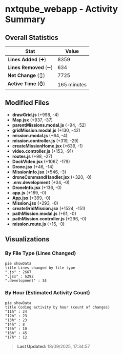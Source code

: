 # nxtqube_webapp - Activity Summary 

## Overall Statistics

| Stat                   | Value                                                             |
| ---------------------- | ----------------------------------------------------------------- |
| **Lines Added** (➕)   | 8359                                          |
| **Lines Removed** (➖) | 634                                        |
| **Net Change** (↕)    | 7725                |
| **Active Time** (⌚)   | 165 minutes |


## Modified Files
- **drawGrid.js** (+998, -4)
- **Map.jsx** (+937, -37)
- **parentMissions.modal.js** (+94, -52)
- **gridMission.modal.js** (+130, -42)
- **mission.modal.js** (+64, -4)
- **mission.controller.js** (+319, -29)
- **createMissionHome.jsx** (+639, -1)
- **video.controller.js** (+153, -91)
- **routes.js** (+98, -27)
- **DockVideo.jsx** (+1067, -179)
- **Drone.jsx** (+46, -14)
- **MissionInfo.jsx** (+546, -3)
- **droneCommandHandler.jsx** (+320, -0)
- **.env.development** (+34, -0)
- **DroneInfo.jsx** (+136, -0)
- **app.js** (+189, -0)
- **App.jsx** (+399, -0)
- **Mission.jsx** (+293, -0)
- **createGridMission.jsx** (+1524, -151)
- **pathMission.modal.js** (+61, -0)
- **pathMission.controller.js** (+296, -0)
- **mission.route.js** (+16, -0)

## Visualizations

### By File Type (Lines Changed)

```mermaid
pie showData
title Lines changed by file type
".js" : 2667
".jsx" : 6292
".development" : 34
```

### By Hour (Estimated Activity Count)

```mermaid
pie showData
title Coding activity by hour (count of changes)
"11h" : 24
"12h" : 23
"13h" : 23
"14h" : 8
"15h" : 10
"16h" : 45
"17h" : 12
```


> **Last Updated:** 18/09/2025, 17:34:57